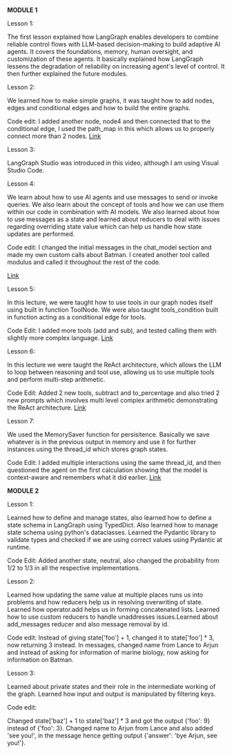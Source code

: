 **MODULE 1**

Lesson 1:

The first lesson explained how LangGraph enables developers to combine reliable control flows with LLM-based decision-making to build adaptive AI agents. 
It covers the foundations, memory, human oversight, and customization of these agents. It basically explained how LangGraph lessens the degradation of reliability on increasing agent's level of control. It then further explained the future modules.

Lesson 2: 

We learned how to make simple graphs, it was taught how to add nodes, edges and conditional edges and how to build the entire graphs.

 Code edit: I added another node, node4 and then connected that to the conditional edge, I used the path_map in this which allows us to properly connect more than 2 nodes.
[Link](https://github.com/arjunkapoor19/arjunkapoor-langgraph-mat496/blob/c5ebfcff424f5a1f0e920152893cec62a0e8aee2/simple-graph.ipynb)

 Lesson 3:

 LangGraph Studio was introduced in this video, although I am using Visual Studio Code.

Lesson 4:

We learn about how to use AI agents and use messages to send or invoke queries. We also learn about the concept of tools and how we can use them within our code in combination with AI models. We also learned about how to use messages as a state and learned about reducers to deal with issues regarding overriding state value which can help us handle how state updates are performed.

Code edit: I changed the initial messages in the chat_model section and made my own custom calls about Batman. I created another tool called modulus and called it throughout the rest of the code.

[Link](https://github.com/arjunkapoor19/arjunkapoor-langgraph-mat496/blob/c5ebfcff424f5a1f0e920152893cec62a0e8aee2/chain.ipynb)

Lesson 5:

In this lecture, we were taught how to use tools in our graph nodes itself using built in function ToolNode. We were also taught tools_condition built in function acting as a conditional edge for tools.

Code Edit: I added more tools (add and sub), and tested calling them with slightly more complex language.
[Link](https://github.com/arjunkapoor19/arjunkapoor-langgraph-mat496/blob/c5ebfcff424f5a1f0e920152893cec62a0e8aee2/router.ipynb)

Lesson 6: 

In this lecture we were taught the ReAct architecture, which allows the LLM to loop between reasoning and tool use, allowing us to use multiple tools and perform multi-step arithmetic.

Code Edit: Added 2 new tools, subtract and to_percentage and also tried 2 new prompts which involves multi level complex arithmetic demonstrating the ReAct architecture.
[Link](https://github.com/arjunkapoor19/arjunkapoor-langgraph-mat496/blob/c5ebfcff424f5a1f0e920152893cec62a0e8aee2/agent.ipynb)

Lesson 7:

We used the MemorySaver function for persisitence. Basically we save whatever is in the previous output in memory and use it for further instances using the thread_id which stores graph states.

Code Edit: I added multiple interactions using the same thread_id, and then questioned the agent on the first calculation showing that the model is context-aware and remembers what it did earlier.
[Link](https://github.com/arjunkapoor19/arjunkapoor-langgraph-mat496/blob/c5ebfcff424f5a1f0e920152893cec62a0e8aee2/agent-memory.ipynb)

**MODULE 2** 

Lesson 1:

Learned how to define and manage states, also learned how to define a state schema in LangGraph using TypedDict.
Also learned how to manage state schema using python's dataclasses. Learned the Pydantic library to validate types and checked if we are using correct values using Pydantic at runtime.

Code Edit:
Added another state, neutral, also changed the probability from 1/2 to 1/3 in all the respective implementations.


Lesson 2:

Learned how updating the same value at multiple places runs us into problems and how reducers help us in resolving overwriting of state. Learned how operator.add helps us in forming concatenated lists. Learned how to use custom reducers to handle unaddresses issues.Learned about add_messages reducer and also message removal by id.

Code edit: Instead of giving state['foo'] + 1, changed it to state['foo'] * 3, now returning 3 instead. In messages, changed name from Lance to Arjun and instead of asking for information of marine biology, now asking for information on Batman.

Lesson 3:

Learned about private states and their role in the intermediate working of the graph. Learned how input and output is manipulated by filtering keys.

Code edit: 

Changed state['baz'] + 1 to state['baz'] * 3 and got the output {'foo': 9} instead of {'foo': 3}. Changed name to Arjun from Lance and also added 'see you!', in the message hence getting output {'answer': 'bye Arjun, see you!'}.



